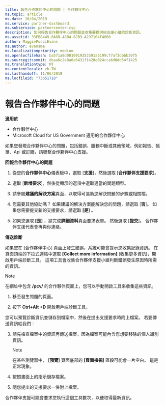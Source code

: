 ```yaml
---
title: 報告合作夥伴中心的問題 | 合作夥伴中心
ms.topic: article
ms.date: 10/04/2019
ms.service: partner-dashboard
ms.subservice: partnercenter-csp
description: 如何報告合作夥伴中心的問題並收集要提供給支援小組的診斷資訊。
ms.assetid: 33FB8449-0A8B-48B4-8CB3-A297104F40B0
author: MaggiePucciEvans
ms.author: evansma
ms.localizationpriority: medium
ms.openlocfilehash: ba571a8d0810919353b01a5199c77af3dbbb3075
ms.sourcegitcommit: dbaa6c2e8a0e6431f1420e024cca6d0dd54f1425
ms.translationtype: MT
ms.contentlocale: zh-TW
ms.lasthandoff: 11/06/2019
ms.locfileid: "73651718"
---
```

# <a name="report-problems-with-partner-center"></a>報告合作夥伴中心的問題

**適用於**

- 合作夥伴中心
- Microsoft Cloud for US Government 適用的合作夥伴中心


如果您發現合作夥伴中心的問題，包括錯誤、服務中斷或其他領域，例如報告、帳單、Api 或訂閱，請聯繫合作夥伴中心支援。


**回報合作夥伴中心的問題**

1. 從您的**合作夥伴中心**儀表板中，選取 [**支援**]，然後選取 [**合作夥伴支援要求**]。

2. 選取 [**新增要求**]，然後從顯示的選項中選取適當的問題類型。

3. 請參閱**建議的解決方案**頁面，以取得可協助您解決問題的步驟或相關檔。

4. 您需要其他協助嗎？ 如果建議的解決方案能解決您的問題，請選取 [**否**]。 如果您需要提交新的支援要求，請選取 **[是]** 。

5. 如果您選取 **[是]** ，請完成**詳細資料**頁面要求表單。 然後選取 [**提交**]。 合作夥伴支援代表會再與你連絡。

**傳送診斷**

如果您在 [合作夥伴中心] 頁面上發生錯誤，系統可能會提示您收集記錄資訊。 在頁面頂端的下拉式連結中選取 **\[Collect more information\]** (收集更多資訊)，開啟用戶端診斷工具。 這項工具會收集合作夥伴支援小組判斷錯誤發生原因時所需的資訊。 

>[!NOTE]
>在網址中包含 **/pcv/** 的合作夥伴頁面上，您可以手動開啟工具來收集這些資訊。

1. 移至發生問題的頁面。

2. 按下 **Ctrl+Alt +D** 開啟用戶端診斷工具。

您可以預覽診斷資訊並儲存到檔案中，然後在提出支援要求時附上檔案。 若要傳送資訊給我們︰

3. 請先檢查檔案中的資訊再傳送檔案，因為檔案可能內含您想要移除的個人識別資訊。 

    >[!NOTE]
    >在某些瀏覽器中， **\[預覽\]** 頁面底部的 **\[頁面檢視\]** 區段可能會一片空白。 這是正常現象。

4. 按照畫面上的指示儲存檔案。

5. 隨您提出的支援要求一併附上檔案。

合作夥伴支援可能會要求您執行這個工具數次，以便取得最新資訊。

